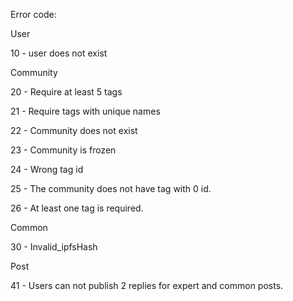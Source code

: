 
Error code:


User

10 - user does not exist



Community

20 - Require at least 5 tags

21 - Require tags with unique names

22 - Community does not exist

23 - Community is frozen

24 - Wrong tag id

25 - The community does not have tag with 0 id.

26 - At least one tag is required.


Common

30 - Invalid_ipfsHash


Post

41 - Users can not publish 2 replies for expert and common posts.